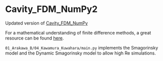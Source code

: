 # Cavity_FDM_NumPy2

Updated version of [Cavity_FDM_NumPy](https://github.com/ShotaDeguchi/Cavity_FDM_NumPy)

For a mathematical understanding of finite difference methods, a great resource can be found [here](https://folk.ntnu.no/leifh/teaching/tkt4140/._main000.html). 

`01_Arakawa_B/04_Kawamura_Kuwahara/main.py` implements the Smagorinsky model and the Dynamic Smagorinsky model to allow high Re simulations. 

